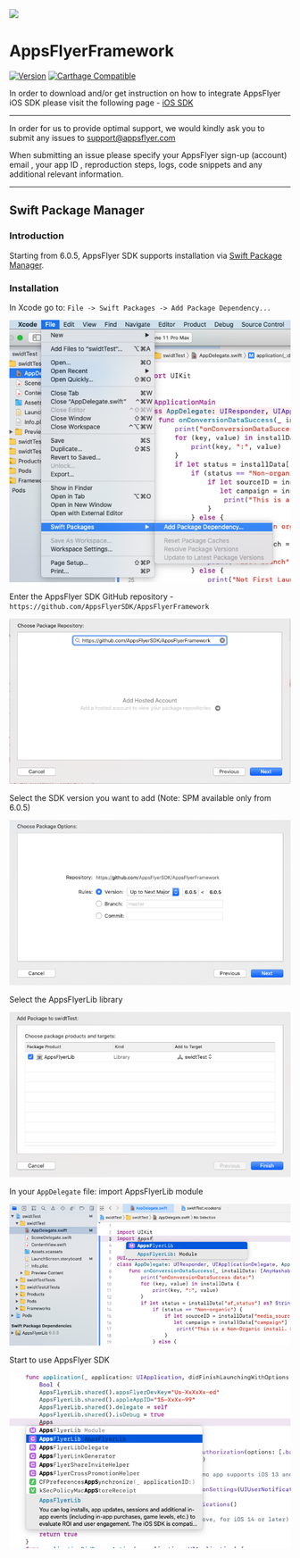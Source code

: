 <img src="https://www.appsflyer.com/wp-content/uploads/2016/11/logo-1.svg"  width="450">

# AppsFlyerFramework

[![Version](https://img.shields.io/cocoapods/v/AppsFlyerFramework.svg?style=flat)](http://cocoapods.org/pods/AppsFlyerFramework)
[![Carthage Compatible](https://img.shields.io/badge/Carthage-compatible-4BC51D.svg?style=flat)](https://github.com/Carthage/Carthage)

In order to download and/or get instruction on how to integrate AppsFlyer iOS SDK please visit the following page - [iOS SDK](https://support.appsflyer.com/hc/en-us/sections/201691546-iOS-SDK)

---

In order for us to provide optimal support, we would kindly ask you to submit any issues to support@appsflyer.com


When submitting an issue please specify your AppsFlyer sign-up (account) email , your app ID , reproduction steps, logs, code snippets and any additional relevant information.

---

## Swift Package Manager
### Introduction
Starting from 6.0.5, AppsFlyer SDK supports installation via [Swift Package Manager](https://swift.org/package-manager/).

### Installation
In Xcode go to: ```File -> Swift Packages -> Add Package Dependency...```

<img src="docs/resources/1.png">

Enter the AppsFlyer SDK GitHub repository - ```https://github.com/AppsFlyerSDK/AppsFlyerFramework```

<img src="docs/resources/2.png">

Select the SDK version you want to add (Note: SPM available only from 6.0.5)

<img src="docs/resources/3.png">

Select the AppsFlyerLib library

<img src="docs/resources/4.png">

In your ```AppDelegate``` file: import AppsFlyerLib module

<img src="docs/resources/5.png">

Start to use AppsFlyer SDK

<img src="docs/resources/6.png">



